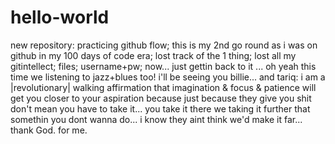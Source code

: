 # hello-world
new repository: practicing github flow;
this is my 2nd go round as i was on github in my 100 days of code era; 
lost track of the 1 thing; 
lost all my gitintellect; files; username+pw; 
now... just gettin back to it
... oh yeah this time we listening to jazz+blues too! 
i'll be seeing you billie... 
and tariq: i am a |revolutionary| walking affirmation that imagination & focus & patience will get you closer to your aspiration because just because they give you shit don't mean you have to take it... you take it there we taking it further that somethin you dont wanna do... i know they aint think we'd make it far...
thank God. for me.
